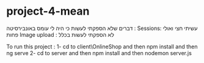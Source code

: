 # project-4-mean
דברים שלא הספקתי לעשות כי היה לי עומס באונבירסיטה : 
Sessions: עשיתי חצי ואולי פחות
Image upload : לא הספקתי לעשות בכלל



To run this project : 
1- cd to client\OnlineShop and then npm install and then ng serve
2- cd to server and then npm install and then nodemon server.js

